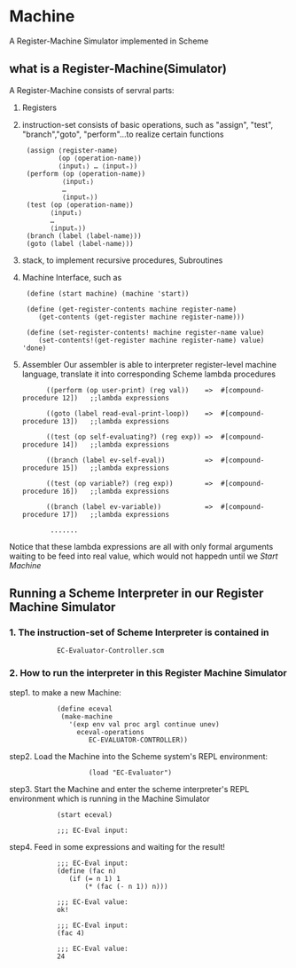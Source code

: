 # Machine
A Register-Machine Simulator implemented in Scheme

## what is a Register-Machine(Simulator)
A Register-Machine consists of servral parts:
1. Registers
2. instruction-set consists of basic operations, such as "assign", "test", "branch","goto", "perform"...to realize certain
functions


        (assign ⟨register-name⟩ 
                (op ⟨operation-name⟩) 
                ⟨input₁⟩ … ⟨inputₙ⟩)
        (perform (op ⟨operation-name⟩) 
                 ⟨input₁⟩ 
                 … 
                 ⟨inputₙ⟩)
        (test (op ⟨operation-name⟩) 
              ⟨input₁⟩ 
              … 
              ⟨inputₙ⟩)
        (branch (label ⟨label-name⟩))
        (goto (label ⟨label-name⟩))
      
      
3. stack, to implement recursive procedures, Subroutines

4. Machine Interface, such as 

        (define (start machine) (machine 'start))

        (define (get-register-contents machine register-name)
           (get-contents (get-register machine register-name)))

        (define (set-register-contents! machine register-name value)
           (set-contents!(get-register machine register-name) value) 'done)

5. Assembler
Our assembler is able to interpreter register-level machine language, translate it into corresponding Scheme lambda procedures




             ((perform (op user-print) (reg val))    =>	 #[compound-procedure 12])   ;;lambda expressions

             ((goto (label read-eval-print-loop))    =>  #[compound-procedure 13])   ;;lambda expressions

             ((test (op self-evaluating?) (reg exp)) =>	 #[compound-procedure 14])   ;;lambda expressions

             ((branch (label ev-self-eval))          =>  #[compound-procedure 15])   ;;lambda expressions

             ((test (op variable?) (reg exp))        =>  #[compound-procedure 16])   ;;lambda expressions

             ((branch (label ev-variable))           =>  #[compound-procedure 17])   ;;lambda expressions

              .......

      
Notice that these lambda expressions are all with only formal arguments waiting to be feed into real value, which would 
not happedn until we *Start Machine* 


## Running a Scheme Interpreter in our Register Machine Simulator
### 1. The instruction-set of Scheme Interpreter is contained in 

                EC-Evaluator-Controller.scm
        
### 2. How to run the interpreter in this Register Machine Simulator        
                     
step1. to make a new Machine:

                (define eceval
                 (make-machine
                   '(exp env val proc argl continue unev)
                     eceval-operations  
                        EC-EVALUATOR-CONTROLLER))
 
step2. Load the Machine into the Scheme system's REPL environment:

                        (load "EC-Evaluator")
                        
       
step3. Start the Machine and enter the scheme interpreter's REPL environment which is running in the Machine Simulator

                (start eceval)
                        
                ;;; EC-Eval input:
 
step4. Feed in some expressions and waiting for the result!

                ;;; EC-Eval input:
                (define (fac n)
                   (if (= n 1) 1 
                       (* (fac (- n 1)) n)))
                 
                ;;; EC-Eval value:
                ok!
                
                ;;; EC-Eval input:
                (fac 4)
                
                ;;; EC-Eval value:
                24
                 
